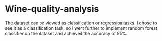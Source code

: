 # Wine-quality-analysis
The dataset can be viewed as classification or regression tasks. I chose to see it as a classification task, so i went further to implement random forest classifier on the dataset and achieved the accuracy of 95%. 
